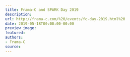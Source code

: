 ```yaml
---
title: Frama-C and SPARK Day 2019
description:
url: http://frama-c.com/%20/events/fc-day-2019.html%20
date: 2019-05-18T00:00:00-00:00
preview_image:
featured:
authors:
- Frama-C
source:
---
```



